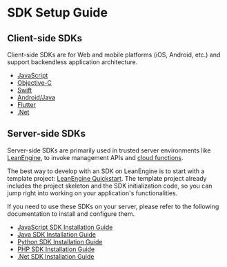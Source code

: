 # SDK Setup Guide

## Client-side SDKs

Client-side SDKs are for Web and mobile platforms (iOS, Android, etc.) and support backendless application architecture.

- [JavaScript](sdk_setup-js.html)
- [Objective-C](sdk_setup-objc.html)
- [Swift](sdk_setup-swift.html)
- [Android/Java](sdk_setup-java.html)
- [Flutter](sdk_setup-flutter.html)
- [.Net](sdk_setup-dotnet.html)

## Server-side SDKs

Server-side SDKs are primarily used in trusted server environments like [LeanEngine](leanengine_overview.html), to invoke management APIs and [cloud functions](leanengine_cloudfunction_guide-node.html).

The best way to develop with an SDK on LeanEngine is to start with a template project: [LeanEngine Quickstart](leanengine_quickstart.html).
The template project already includes the project skeleton and the SDK initialization code, so you can jump right into working on your application's functionalities.

If you need to use these SDKs on your server, please refer to the following documentation to install and configure them.

- [JavaScript SDK Installation Guide](sdk_setup-js.html#node-js)
- [Java SDK Installation Guide](sdk_setup-java.html)
- [Python SDK Installation Guide](sdk_setup-python.html)
- [PHP SDK Installation Guide](sdk_setup-php.html)
- [.Net SDK Installation Guide](sdk_setup-dotnet.html)
